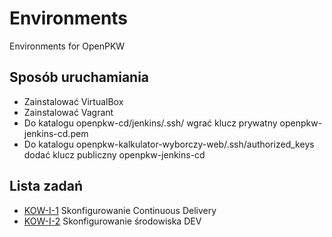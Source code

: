 ﻿# Environments
Environments for OpenPKW

## Sposób uruchamiania
* Zainstalować VirtualBox
* Zainstalować Vagrant
* Do katalogu openpkw-cd/jenkins/.ssh/ wgrać klucz prywatny openpkw-jenkins-cd.pem
* Do katalogu openpkw-kalkulator-wyborczy-web/.ssh/authorized_keys dodać klucz publiczny openpkw-jenkins-cd

## Lista zadań
* [KOW-I-1](https://trello.com/c/mrtBlQvx) Skonfigurowanie Continuous Delivery
* [KOW-I-2](https://trello.com/c/4DdCq07A) Skonfigurowanie środowiska DEV